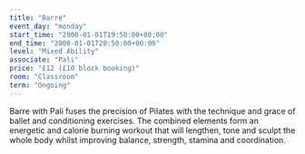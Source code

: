 ```yaml
---
title: "Barre"
event_day: "monday"
start_time: "2000-01-01T19:50:00+00:00"
end_time: "2000-01-01T20:50:00+00:00"
level: "Mixed Ability"
associate: "Pali"
price: "£12 (£10 block booking)"
room: "Classroom"
term: "Ongoing"
---
```


Barre with Pali fuses the precision of Pilates with the technique and grace of ballet and conditioning exercises. The combined elements form an energetic and calorie burning workout that will lengthen, tone and sculpt the whole body whilst improving balance, strength, stamina and coordination.